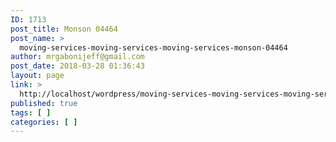```yaml
---
ID: 1713
post_title: Monson 04464
post_name: >
  moving-services-moving-services-moving-services-monson-04464
author: mrgabonijeff@gmail.com
post_date: 2018-03-28 01:36:43
layout: page
link: >
  http://localhost/wordpress/moving-services-moving-services-moving-services-monson-04464/
published: true
tags: [ ]
categories: [ ]
---
```

